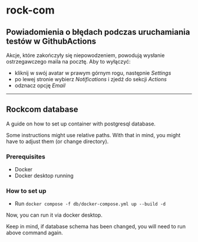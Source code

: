# rock-com

## Powiadomienia o błędach podczas uruchamiania testów w GithubActions 
Akcje, które zakończyły się niepowodzeniem, powodują wysłanie ostrzegawczego maila na pocztę. Aby to wyłączyć:
- kliknij w swój avatar w prawym górnym rogu, następnie *Settings*
- po lewej stronie wybierz *Notifications* i zjedź do sekcji *Actions*
- odznacz opcję *Email*

---

## Rockcom database

A guide on how to set up container with postgresql database.

Some instructions might use relative paths.
With that in mind, you might have to adjust them (or change directory).

### Prerequisites
- Docker
- Docker desktop running

### How to set up
- Run `docker compose -f db/docker-compose.yml up --build -d`

Now, you can run it via docker desktop.

Keep in mind, if database schema has been changed, you will need to run above command again.